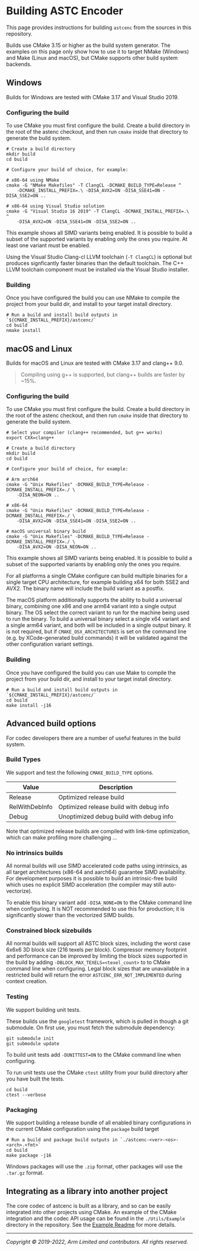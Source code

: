 # Building ASTC Encoder

This page provides instructions for building `astcenc` from the sources in
this repository.

Builds use CMake 3.15 or higher as the build system generator. The examples on
this page only show how to use it to target NMake (Windows) and Make
(Linux and macOS), but CMake supports other build system backends.

## Windows

Builds for Windows are tested with CMake 3.17 and Visual Studio 2019.

### Configuring the build

To use CMake you must first configure the build. Create a build directory
in the root of the astenc checkout, and then run `cmake` inside that directory
to generate the build system.

```shell
# Create a build directory
mkdir build
cd build

# Configure your build of choice, for example:

# x86-64 using NMake
cmake -G "NMake Makefiles" -T ClangCL -DCMAKE_BUILD_TYPE=Release ^
    -DCMAKE_INSTALL_PREFIX=.\ -DISA_AVX2=ON -DISA_SSE41=ON -DISA_SSE2=ON ..

# x86-64 using Visual Studio solution
cmake -G "Visual Studio 16 2019" -T ClangCL -DCMAKE_INSTALL_PREFIX=.\ ^
    -DISA_AVX2=ON -DISA_SSE41=ON -DISA_SSE2=ON ..
```

This example shows all SIMD variants being enabled. It is possible to build a
subset of the supported variants by enabling only the ones you require. At
least one variant must be enabled.

Using the Visual Studio Clang-cl LLVM toolchain (`-T ClangCL`) is optional but
produces signficantly faster binaries than the default toolchain. The C++ LLVM
toolchain component must be installed via the Visual Studio installer.

### Building

Once you have configured the build you can use NMake to compile the project
from your build dir, and install to your target install directory.

```shell
# Run a build and install build outputs in `${CMAKE_INSTALL_PREFIX}/astcenc/`
cd build
nmake install
```

## macOS and Linux

Builds for macOS and Linux are tested with CMake 3.17 and clang++ 9.0.

> Compiling using g++ is supported, but clang++ builds are faster by ~15%.

### Configuring the build

To use CMake you must first configure the build. Create a build directory
in the root of the astenc checkout, and then run `cmake` inside that directory
to generate the build system.

```shell
# Select your compiler (clang++ recommended, but g++ works)
export CXX=clang++

# Create a build directory
mkdir build
cd build

# Configure your build of choice, for example:

# Arm arch64
cmake -G "Unix Makefiles" -DCMAKE_BUILD_TYPE=Release -DCMAKE_INSTALL_PREFIX=./ \
    -DISA_NEON=ON ..

# x86-64
cmake -G "Unix Makefiles" -DCMAKE_BUILD_TYPE=Release -DCMAKE_INSTALL_PREFIX=./ \
    -DISA_AVX2=ON -DISA_SSE41=ON -DISA_SSE2=ON ..

# macOS universal binary build
cmake -G "Unix Makefiles" -DCMAKE_BUILD_TYPE=Release -DCMAKE_INSTALL_PREFIX=./ \
    -DISA_AVX2=ON -DISA_NEON=ON ..
```

This example shows all SIMD variants being enabled. It is possible to build a
subset of the supported variants by enabling only the ones you require.

For all platforms a single CMake configure can build multiple binaries for a
single target CPU architecture, for example building x64 for both SSE2 and
AVX2. The binary name will include the build variant as a postfix.

The macOS platform additionally supports the ability to build a universal
binary, combining one x86 and one arm64 variant into a single output binary.
The OS select the correct variant to run for the machine being used to run the
binary. To build a universal binary select a single x64 variant and a single
arm64 variant, and both will be included in a single output binary. It is not
required, but if `CMAKE_OSX_ARCHITECTURES` is set on the command line (e.g.
by XCode-generated build commands) it will be validated against the other
configuration variant settings.

### Building

Once you have configured the build you can use Make to compile the project from
your build dir, and install to your target install directory.

```shell
# Run a build and install build outputs in `${CMAKE_INSTALL_PREFIX}/astcenc/`
cd build
make install -j16
```

## Advanced build options

For codec developers there are a number of useful features in the build system.

### Build Types

We support and test the following `CMAKE_BUILD_TYPE` options.

| Value            | Description                                              |
| ---------------- | -------------------------------------------------------- |
| Release          | Optimized release build                                  |
| RelWithDebInfo   | Optimized release build with debug info                  |
| Debug            | Unoptimized debug build with debug info                  |

Note that optimized release builds are compiled with link-time optimization,
which can make profiling more challenging ...

### No intrinsics builds

All normal builds will use SIMD accelerated code paths using intrinsics, as all
target architectures (x86-64 and aarch64) guarantee SIMD availability. For
development purposes it is possible to build an intrinsic-free build which uses
no explicit SIMD acceleration (the compiler may still auto-vectorize).

To enable this binary variant add `-DISA_NONE=ON` to the CMake command line
when configuring. It is NOT recommended to use this for production; it is
significantly slower than the vectorized SIMD builds.

### Constrained block sizebuilds

All normal builds will support all ASTC block sizes, including the worst case
6x6x6 3D block size (216 texels per block). Compressor memory footprint and
performance can be improved by limiting the block sizes supported in the build
by adding `-DBLOCK_MAX_TEXELS=<texel_count>` to to CMake command line when
configuring. Legal block sizes that are unavailable in a restricted build will
return the error `ASTCENC_ERR_NOT_IMPLEMENTED` during context creation.

### Testing

We support building unit tests.

These builds use the `googletest` framework, which is pulled in though a git
submodule. On first use, you must fetch the submodule dependency:

```shell
git submodule init
git submodule update
```

To build unit tests add `-DUNITTEST=ON` to the CMake command line when
configuring.

To run unit tests use the CMake `ctest` utility from your build directory after
you have built the tests.

```shell
cd build
ctest --verbose
```

### Packaging

We support building a release bundle of all enabled binary configurations in
the current CMake configuration using the `package` build target

```shell
# Run a build and package build outputs in `./astcenc-<ver>-<os>-<arch>.<fmt>`
cd build
make package -j16
```

Windows packages will use the `.zip` format, other packages will use the
`.tar.gz` format.

## Integrating as a library into another project

The core codec of astcenc is built as a library, and so can be easily
integrated into other projects using CMake. An example of the CMake integration
and the codec API usage can be found in the `./Utils/Example` directory in the
repository. See the [Example Readme](../Utils/Example/README.md) for more
details.

- - -

_Copyright © 2019-2022, Arm Limited and contributors. All rights reserved._
